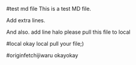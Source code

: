 #test md file
This is a test MD file.

Add extra lines.

And also.
add line
halo please pull this file to local


#local
okay local pull your file;)

#originfetchijiwaru
okayokay
